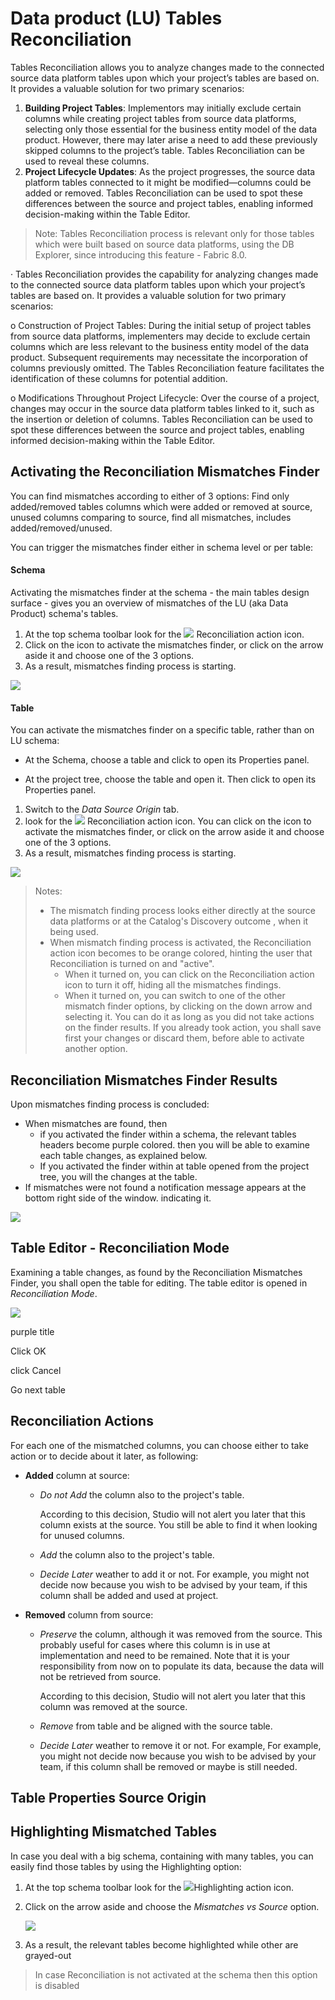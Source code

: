 # Data product (LU) Tables Reconciliation

Tables Reconciliation allows you to analyze changes made to the connected source data platform tables upon which your project’s tables are based on. It provides a valuable solution for two primary scenarios:

1. **Building Project Tables**: Implementors may initially exclude certain columns while creating project tables from source data platforms, selecting only those essential for the business entity model of the data product. However, there may later arise a need to add these previously skipped columns to the project’s table. Tables Reconciliation can be used to reveal these columns.
2. **Project Lifecycle Updates**: As the project progresses, the source data platform tables connected to it might be modified—columns could be added or removed. Tables Reconciliation can be used to spot these differences between the source and project tables, enabling informed decision-making within the Table Editor.

> Note: Tables Reconciliation process is relevant only for those tables which were built based on source data platforms, using the DB Explorer, since introducing this feature - Fabric 8.0.





·     Tables Reconciliation provides the capability for analyzing changes made to the connected source data platform tables upon which your project’s tables are based on. It provides a valuable solution for two primary scenarios:

o  Construction of Project Tables: During the initial setup of project tables from source data platforms, implementers may decide to exclude certain columns which are less relevant to the business entity model of the data product. Subsequent requirements may necessitate the incorporation of columns previously omitted. The Tables Reconciliation feature facilitates the identification of these columns for potential addition.

o  Modifications Throughout Project Lifecycle: Over the course of a project, changes may occur in the source data platform tables linked to it, such as the insertion or deletion of columns. Tables Reconciliation can be used to spot these differences between the source and project tables, enabling informed decision-making within the Table Editor.







## Activating the Reconciliation Mismatches Finder

You can find mismatches according to either of 3 options: Find only added/removed tables columns which were added or removed at source, unused columns comparing to source, find all mismatches, includes added/removed/unused.

You can trigger the mismatches finder either in schema level or per table:

#### Schema

Activating the mismatches finder at the schema - the main tables design surface - gives you an overview of mismatches of the LU (aka Data Product) schema's tables.

1. At the top schema toolbar look for the ![](../03_logical_units/images/web/reconciliation.svg) Reconciliation action icon. 
2. Click on the icon to activate the mismatches finder, or click on the arrow aside it and choose one of the 3 options.
3. As a result, mismatches finding process is starting.

![](images/schema_recon_bar_select.png)

#### Table

You can activate the mismatches finder on a specific table, rather than on LU schema:

* At the Schema, choose a table and click to open its Properties panel.

* At the project tree, choose the table and open it. Then click to open its Properties panel.

  

1. Switch to the *Data Source Origin* tab.
2. look for the ![](../03_logical_units/images/web/reconciliation.svg) Reconciliation action icon. You can click on the icon to activate the mismatches finder, or click on the arrow aside it and choose one of the 3 options.
3. As a result, mismatches finding process is starting.



![](images/recon_table_activate.png)



> Notes:
>
> * The mismatch finding process looks either directly at the source data platforms or at the Catalog's Discovery outcome , when it being used.
> * When mismatch finding process is activated, the Reconciliation action icon becomes to be orange colored, hinting the user that Reconciliation is  turned on and "active".
>   * When it turned on, you can click on the Reconciliation action icon to turn it off, hiding all the mismatches findings.
>   * When it turned on, you can switch to one of the other mismatch finder options, by clicking on the down arrow and selecting it. You can do it as long as you did not take actions on the finder results. If you already took action, you shall save first your changes or discard them, before able to activate another option.



## Reconciliation Mismatches Finder Results

Upon mismatches finding process is concluded:  

- When mismatches are found, then
  - if you activated the finder within a schema, the relevant tables headers become purple colored. then you will be able to examine each table changes, as explained below.
  - If you activated the finder within at table opened from the project tree, you will the changes at the table.
- If mismatches were not found a notification message appears at the bottom right side of the window. indicating it.



![](images/recon_schema_results.png)



## Table Editor - Reconciliation Mode

Examining a table changes, as found by the Reconciliation Mismatches Finder, you shall open the table for editing. The table editor is opened in *Reconciliation Mode*. 



![](images/recon_table_editor.png)





purple title

Click OK

click Cancel

Go next table



## Reconciliation Actions

For each one of the mismatched columns, you can choose either to take action or to decide about it later, as following:

* **Added** column at source:

  * *Do not Add* the column also to the project's table. 

    According to this decision, Studio will not alert you later that this column exists at the source. You still be able to find it when looking for unused columns.

  * *Add* the column also to the project's table.

  * *Decide Later* weather to add it or not. For example, you might not decide now because you wish to be advised by your team, if this column shall be added and used at project.

* **Removed** column from source:

  * *Preserve* the column, although it was removed from the source. This probably useful for cases where this column is in use at implementation and need to be remained. Note that it is your responsibility from now on to populate its data, because the data will not be retrieved from source. 

    According to this decision, Studio will not alert you later that this column was removed at the source.

  * *Remove* from table and be aligned with the source table.

  * *Decide Later* weather to remove it or not. For example, For example, you might not decide now because you wish to be advised by your team, if this column shall be removed or maybe is still needed.



## Table Properties Source Origin





## Highlighting Mismatched Tables

In case you deal with a big schema, containing with many tables, you can easily find those tables by using the Highlighting option:

1. At the top schema toolbar look for the ![](../03_logical_units/images/web/light-off.svg)Highlighting action icon.  

2. Click on the arrow aside and choose the *Mismatches vs Source* option.

   ![](images/schema_recon_bar_highlight.png)

3. As a result, the relevant tables become highlighted while other are grayed-out

> In case Reconciliation is not activated at the schema then this option is disabled
